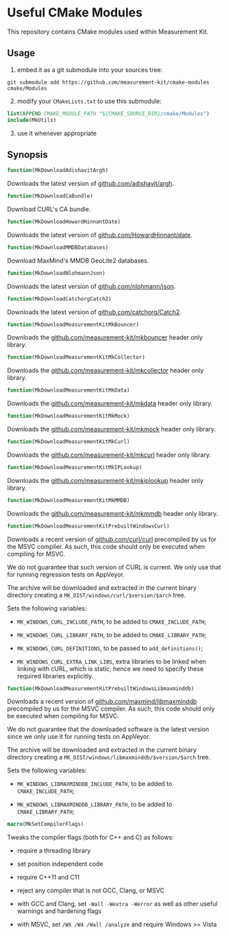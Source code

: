 # Useful CMake Modules

This repository contains CMake modules used within Measurement Kit.

## Usage

1. embed it as a git submodule into your sources tree:

```
git submodule add https://github.com/measurement-kit/cmake-modules cmake/Modules
```

2. modify your `CMakeLists.txt` to use this submodule:

```cmake
list(APPEND CMAKE_MODULE_PATH "${CMAKE_SOURCE_DIR}/cmake/Modules")
include(MkUtils)
```

3. use it whenever appropriate

## Synopsis

```cmake
function(MkDownloadAdishavitArgh)
```

Downloads the latest version of [github.com/adishavit/argh](
https://github.com/adishavit/argh).

```cmake
function(MkDownloadCaBundle)
```

Download CURL's CA bundle.

```cmake
function(MkDownloadHowardHinnantDate)
```

Downloads the latest version of [github.com/HowardHinnant/date](
https://github.com/HowardHinnant/date).

```cmake
function(MkDownloadMMDBDatabases)
```

Download MaxMind's MMDB GeoLite2 databases.

```cmake
function(MkDownloadNlohmannJson)
```

Downloads the latest version of [github.com/nlohmann/json](
https://github.com/nlohmann/json).

```cmake
function(MkDownloadCatchorgCatch2)
```

Downloads the latest version of [github.com/catchorg/Catch2](
https://github.com/catchorg/Catch2).

```cmake
function(MkDownloadMeasurementKitMkBouncer)
```

Downloads the [github.com/measurement-kit/mkbouncer](
https://github.com/measurement-kit/mkbouncer) header only library.

```cmake
function(MkDownloadMeasurementKitMkCollector)
```

Downloads the [github.com/measurement-kit/mkcollector](
https://github.com/measurement-kit/mkcollector) header only library.

```cmake
function(MkDownloadMeasurementKitMkData)
```

Downloads the [github.com/measurement-kit/mkdata](
https://github.com/measurement-kit/mkdata) header only library.

```cmake
function(MkDownloadMeasurementKitMkMock)
```

Downloads the [github.com/measurement-kit/mkmock](
https://github.com/measurement-kit/mkmock) header only library.

```cmake
function(MkDownloadMeasurementKitMkCurl)
```

Downloads the [github.com/measurement-kit/mkcurl](
https://github.com/measurement-kit/mkcurl) header only library.

```cmake
function(MkDownloadMeasurementKitMkIPLookup)
```

Downloads the [github.com/measurement-kit/mkiplookup](
https://github.com/measurement-kit/mkiplookup) header only library.

```cmake
function(MkDownloadMeasurementKitMkMMDB)
```

Downloads the [github.com/measurement-kit/mkmmdb](
https://github.com/measurement-kit/mkmmdb) header only library.

```cmake
function(MkDownloadMeasurementKitPrebuiltWindowsCurl)
```

Downloads a recent version of [github.com/curl/curl](
https://github.com/curl/curl) precompiled by us for the MSVC compiler. As
such, this code should only be executed when compiling for MSVC.

We do not guarantee that such version of CURL is current. We only use
that for running regression tests on AppVeyor.

The archive will be downloaded and extracted in the current binary directory
creating a `MK_DIST/windows/curl/$version/$arch` tree.

Sets the following variables:

- `MK_WINDOWS_CURL_INCLUDE_PATH`, to be added to `CMAKE_INCLUDE_PATH`;

- `MK_WINDOWS_CURL_LIBRARY_PATH`, to be added to `CMAKE_LIBRARY_PATH`;

- `MK_WINDOWS_CURL_DEFINITIONS`, to be passed to `add_definitions()`;

- `MK_WINDOWS_CURL_EXTRA_LINK_LIBS`, extra libraries to be linked when
  linking with cURL, which is static, hence we need to specify these
  required libraries explicitly.

```cmake
function(MkDownloadMeasurementKitPrebuiltWindowsLibmaxminddb)
```

Downloads a recent version of [github.com/maxmind/libmaxminddb](
https://github.com/maxmind/libmaxminddb) precompiled by us for the MSVC
compiler. As such, this code should only be executed when compiling
for MSVC.

We do not guarantee that the downloaded software is the latest version
since we only use it for running tests on AppVeyor.

The archive will be downloaded and extracted in the current binary directory
creating a `MK_DIST/windows/libmaxminddb/$version/$arch` tree.

Sets the following variables:

- `MK_WINDOWS_LIBMAXMINDDB_INCLUDE_PATH`, to be added to `CMAKE_INCLUDE_PATH`;

- `MK_WINDOWS_LIBMAXMINDDB_LIBRARY_PATH`, to be added to `CMAKE_LIBRARY_PATH`;

```cmake
macro(MkSetCompilerFlags)
```

Tweaks the compiler flags (both for C++ and C) as follows:

- require a threading library

- set position independent code

- require C++11 and C11

- reject any compiler that is not GCC, Clang, or MSVC

- with GCC and Clang, set `-Wall -Wextra -Werror` as well as other
  useful warnings and hardening flags

- with MSVC, set `/WX /W4 /Wall /analyze` and require Windows >= Vista
